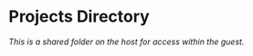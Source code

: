 Projects Directory
==================

_This is a shared folder on the host for access within the guest._
